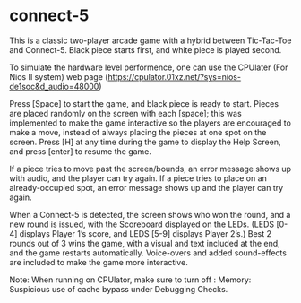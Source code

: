 # connect-5

This is a classic two-player arcade game with a hybrid between
Tic-Tac-Toe and Connect-5. Black piece starts first, and white piece is played
second.

To simulate the hardware level performence, one can use the CPUlater (For Nios II system) web page (https://cpulator.01xz.net/?sys=nios-de1soc&d_audio=48000)

Press [Space] to start the game, and black piece is ready to start. Pieces
are placed randomly on the screen with each [space]; this was implemented
to make the game interactive so the players are encouraged to make a move,
instead of always placing the pieces at one spot on the screen.
Press [H] at any time during the game to display the Help Screen, and
press [enter] to resume the game.

If a piece tries to move past the screen/bounds, an error message shows
up with audio, and the player can try again. If a piece tries to place on an
already-occupied spot, an error message shows up and the player can try
again.

When a Connect-5 is detected, the screen shows who won the round,
and a new round is issued, with the Scoreboard displayed on the LEDs.
(LEDS [0-4] displays Player 1’s score, and LEDS [5-9] displays Player 2’s.)
Best 2 rounds out of 3 wins the game, with a visual and text included at
the end, and the game restarts automatically.
Voice-overs and added sound-effects are included to make the game
more interactive.

Note: When running on CPUlator, make sure to turn off : Memory: Suspicious use of
cache bypass under Debugging Checks.
